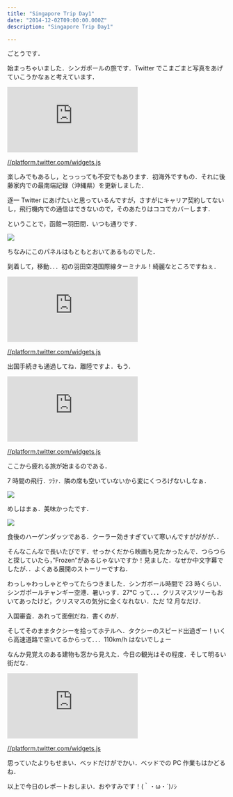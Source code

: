 ```yaml
---
title: "Singapore Trip Day1"
date: "2014-12-02T09:00:00.000Z"
description: "Singapore Trip Day1"

---
```


ごとうです．

始まっちゃいました．シンガポールの旅です．Twitter でこまごまと写真をあげていこうかなぁと考えています．

<iframe src="https://medium.com/media/9b8ea9d067bf77bd959296fdf1354c22" frameborder=0></iframe>

[//platform.twitter.com/widgets.js](//platform.twitter.com/widgets.js)

楽しみでもあるし，とっっっても不安でもあります．初海外ですもの．それに後藤家内での最南端記録（沖縄県）を更新しました．

逐一 Twitter にあげたいと思っているんですが，さすがにキャリア契約してないし，飛行機内での通信はできないので，そのあたりはココでカバーします．

ということで，函館ー羽田間．いつも通りです．

![](https://cdn-images-1.medium.com/max/2000/0*zRySEAYMydhhGYDf.jpg)

ちなみにこのパネルはもともとおいてあるものでした．

到着して，移動．．．初の羽田空港国際線ターミナル！綺麗なところですねぇ．

<iframe src="https://medium.com/media/f3a79f1f48af5be04d82973756e525ad" frameborder=0></iframe>

[//platform.twitter.com/widgets.js](//platform.twitter.com/widgets.js)

出国手続きも通過してね．離陸ですよ．もう．

<iframe src="https://medium.com/media/0126dbe0f171e1eefe83eae9532ad019" frameborder=0></iframe>

[//platform.twitter.com/widgets.js](//platform.twitter.com/widgets.js)

ここから疲れる旅が始まるのである．

7 時間の飛行．ﾂﾗｧ．隣の席も空いていないから変にくつろげないしなぁ．

![](https://cdn-images-1.medium.com/max/2000/0*ajlvdBomwyyw_wrb.jpg)

めしはまぁ．美味かったです．

![](https://cdn-images-1.medium.com/max/2000/0*p3QiwUQedG4uRtYC.jpg)

食後のハーゲンダッツである．クーラー効きすぎていて寒いんですがががが．．

そんなこんなで長いたびです．せっかくだから映画も見たかったんで．つらつらと探していたら，”Frozen”があるじゃないですか！見ました．なぜか中文字幕でしたが．．よくある展開のストーリーですね．

わっしゃわっしゃとやってたらつきました．シンガポール時間で 23 時くらい．シンガポールチャンギー空港．暑いっす．27℃ って．．．クリスマスツリーもおいてあったけど，クリスマスの気分に全くなれない．ただ 12 月なだけ．

入国審査．あれって面倒だね．書くのが．

そしてそのままタクシーを拾ってホテルへ．タクシーのスピード出過ぎー！いくら高速道路で空いてるからって．．．110km/h はないでしょー

なんか見覚えのある建物も窓から見えた．今日の観光はその程度．そして明るい街だな．

<iframe src="https://medium.com/media/efefe6904cf67f20d922540e3563f4c0" frameborder=0></iframe>

[//platform.twitter.com/widgets.js](//platform.twitter.com/widgets.js)

思っていたよりもせまい．ベッドだけがでかい．ベッドでの PC 作業もはかどるね．

以上で今日のレポートおしまい．おやすみです！(｀・ω・´)ﾉｼ
